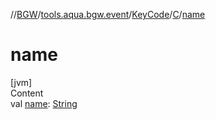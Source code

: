 //[BGW](../../../../index.md)/[tools.aqua.bgw.event](../../index.md)/[KeyCode](../index.md)/[C](index.md)/[name](name.md)



# name  
[jvm]  
Content  
val [name](name.md): [String](https://kotlinlang.org/api/latest/jvm/stdlib/kotlin/-string/index.html)  



